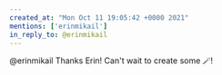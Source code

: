 ```yaml
---
created_at: "Mon Oct 11 19:05:42 +0000 2021"
mentions: ['erinmikail']
in_reply_to: @erinmikail
---
```


@erinmikail Thanks Erin! Can't wait to create some 🪄!